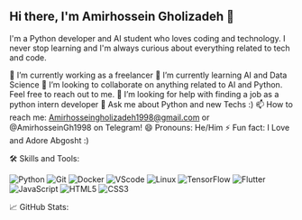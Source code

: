 ## Hi there, I'm Amirhossein Gholizadeh 👋

I'm a Python developer and AI student who loves coding and technology. I never stop learning and I'm always curious about everything related to tech and code. 

🔭 I’m currently working as a freelancer
🌱 I’m currently learning AI and Data Science
👯 I’m looking to collaborate on anything related to AI and Python. Feel free to reach out to me.
🤔 I’m looking for help with finding a job as a python intern developer
💬 Ask me about Python and new Techs :)
📫 How to reach me: Amirhosseingholizadeh1998@gmail.com or @AmirhosseinGh1998 on Telegram!
😄 Pronouns: He/Him
⚡ Fun fact: I Love and Adore Abgosht :)

🛠️ Skills and Tools:

![Python](https://img.shields.io/badge/)
![Git](https://img.shields.io/badge/)
![Docker](https://img.shields.io/badge/)
![VScode](https://img.shields.io/badge/)
![Linux](https://img.shields.io/badge/)
![TensorFlow](https://img.shields.io/badge/)
![Flutter](https://img.shields.io/badge/)
![JavaScript](https://img.shields.io/badge/)
![HTML5](https://img.shields.io/badge/)
![CSS3](https://img.shields.io/badge/)

📈 GitHub Stats:
